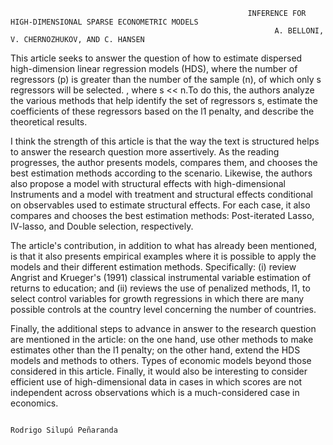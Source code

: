 
                                                         INFERENCE FOR HIGH-DIMENSIONAL SPARSE ECONOMETRIC MODELS
                                                               A. BELLONI, V. CHERNOZHUKOV, AND C. HANSEN

This article seeks to answer the question of how to estimate dispersed high-dimension linear regression models (HDS), where the number of regressors (p) is greater than 
the number of the sample (n), of which only s regressors will be selected. , where s << n.To do this, the authors analyze the various methods that help identify the set
of regressors s, estimate the coefficients of these regressors based on the l1 penalty, and describe the theoretical results.

I think the strength of this article is that the way the text is structured helps to answer the research question more assertively. As the reading progresses, the 
author presents models, compares them, and chooses the best estimation methods according to the scenario. Likewise, the authors also propose a model with structural 
effects with high-dimensional Instruments and a model with treatment and structural effects conditional on observables used to estimate structural effects. For each 
case, it also compares and chooses the best estimation methods: Post-iterated Lasso, IV-lasso, and Double selection, respectively.

The article's contribution, in addition to what has already been mentioned, is that it also presents empirical examples where it is possible to apply the models and 
their different estimation methods. Specifically: (i) review Angrist and Krueger's (1991) classical instrumental variable estimation of returns to education; and (ii) 
reviews the use of penalized methods, l1, to select control variables for growth regressions in which there are many possible controls at the country level concerning 
the number of countries.

Finally, the additional steps to advance in answer to the research question are mentioned in the article: on the one hand, use other methods to make estimates other 
than the l1 penalty; on the other hand, extend the HDS models and methods to others. Types of economic models beyond those considered in this article. Finally, it 
would also be interesting to consider efficient use of high-dimensional data in cases in which scores are not independent across observations which is a 
much-considered case in economics.

                                                                                                                                           Rodrigo Silupú Peñaranda